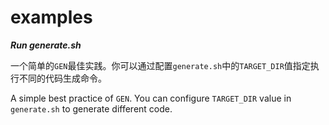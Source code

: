 # examples

***Run generate.sh***

一个简单的`GEN`最佳实践。你可以通过配置`generate.sh`中的`TARGET_DIR`值指定执行不同的代码生成命令。

A simple best practice of `GEN`. You can configure `TARGET_DIR` value in `generate.sh` to generate different code.
